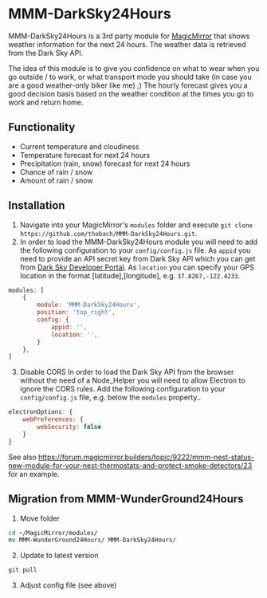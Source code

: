 # MMM-DarkSky24Hours 
MMM-DarkSky24Hours is a 3rd party module for [MagicMirror](https://github.com/MichMich/MagicMirror) that shows weather information for the next 24 hours. The weather data is retrieved from the Dark Sky API.

The idea of this module is to give you confidence on what to wear when you go outside / to work, or what transport mode you should take (in case you are a good weather-only biker like me) ;) The hourly forecast gives you a good decision basis based on the weather condition at the times you go to work and return home.

## Functionality
* Current temperature and cloudiness
* Temperature forecast for next 24 hours
* Precipitation (rain, snow) forecast for next 24 hours
 * Chance of rain / snow
 * Amount of rain / snow

## Installation
1. Navigate into your MagicMirror's `modules` folder and execute `git clone https://github.com/thobach/MMM-DarkSky24Hours.git`.
2. In order to load the MMM-DarkSky24Hours module you will need to add the following configuration to your `config/config.js` file. As `appid` you need to provide an API secret key from Dark Sky API which you can get from [Dark Sky Developer Portal](https://darksky.net/dev). As `location` you can specify your GPS location in the format [latitude],[longitude], e.g. `37.8267,-122.4233`.
````javascript
modules: [
	{
		module: 'MMM-DarkSky24Hours',
		position: 'top_right',
		config: {
			appid: '',
			location: '',
		}
	},
]
````
3. Disable CORS
In order to load the Dark Sky API from the browser without the need of a Node_Helper you will need to allow Electron to ignore the CORS rules. Add the following configuration to your `config/config.js` file, e.g. below the `modules` property..
````javascript
electronOptions: {
    webPreferences: {
        webSecurity: false
    }
}
````
See also https://forum.magicmirror.builders/topic/9222/mmm-nest-status-new-module-for-your-nest-thermostats-and-protect-smoke-detectors/23 for an example.

## Migration from MMM-WunderGround24Hours
1. Move folder
````bash
cd ~/MagicMirror/modules/
mv MMM-WunderGround24Hours/ MMM-DarkSky24Hours/
````
2. Update to latest version
````bash
git pull
````
3. Adjust config file (see above)
